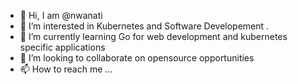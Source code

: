 - 👋 Hi, I am @nwanati
- 👀 I’m interested in Kubernetes and Software Developement .
- 🌱 I’m currently learning Go for web development and kubernetes specific applications
- 💞️ I’m looking to collaborate on opensource opportunities
- 📫 How to reach me ...

<!---
Nwanati/Nwanati is a ✨ special ✨ repository because its `README.md` (this file) appears on your GitHub profile.
You can click the Preview link to take a look at your changes.
--->
